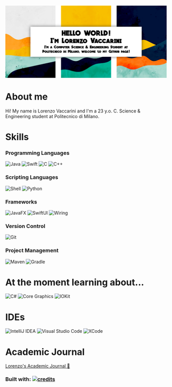 <center>

![introImage](https://raw.githubusercontent.com/Vaccarini-Lorenzo/Vaccarini-Lorenzo/master/material/IntroImage.png)

</center>


# **About me**
Hi! My name is Lorenzo Vaccarini and I'm a 23 y.o. C. Science & Engineering student at Politecnico di Milano. <br />



# **Skills**

### Programming Languages

![Java](https://img.shields.io/badge/Java-purple?logo=OpenJDK&logoColor=white&style=for-the-badge)
![Swift](https://img.shields.io/badge/Swift-black?logo=swift&logoColor=red&style=for-the-badge)
![C](https://img.shields.io/badge/C-41a222?logo=C&logoColor=white&style=for-the-badge)
![C++](https://img.shields.io/badge/C++-1340bb?logo=Cplusplus&logoColor=white&style=for-the-badge)




### Scripting Languages

![Shell](https://img.shields.io/badge/Shell-gray?logo=GNU%20Bash&logoColor=white&style=for-the-badge)
![Python](https://img.shields.io/badge/python-blue?logo=python&logoColor=ffdd65&style=for-the-badge&logoWidth=)

### Frameworks

![JavaFX](https://img.shields.io/badge/JavaFX-a000c5?logo=data%3Aimage%2Fpng%3Bbase64%2CiVBORw0KGgoAAAANSUhEUgAAACwAAAAfCAYAAACcai8CAAAH4ElEQVR42s1YBXQaSxT97u7u7u7ux75gdfc2qXtjOMRdfoDdhUWTYHGDaC2eeiPVeFK3KP8xy5bGSf%2F5wjn3rM7M3Tdv7n3DNZ7%2B9jWdvCmnsu5Rrb3iTXVB1bukvfJddLRVvqe2Vb5L5legI2DQUWWr%2FICwl8N1xbvQ9p3M0qpbr%2Fknf4bimnt5yozVXuGa%2FDlSYv90MXF0hkR5fKaEaJoJR0DTDAA60tfoGX1UNc%2BQwn2xsmlRMNkQrct47R8jG2uyvbYqSr%2BNzZU7WDyFg8HDHEye3MHkDwaLNzoYfAW0AfAxxwwx1hRjKnj0HyFbdvz07cvC1PuYPNzB5soAQA4II9KIqOIyGKMDkaU%2FdlGYpqzi2Lkb%2FxHC%2FgpLHJsncw2GuwYGoihy2BAoRgf6SPhgOK6M0eP%2FCNmCfS33zJFgFxFJBDkizebjjulC%2FNQcqbJ1TiBCixNznec0pO7zuQhE6xzAwiBVc4DCsugfISwlM35jodx05R8QniLABtbGJiUEazJfjDXbnkiwFjwhSy9%2B3Al5Ronz3HkPUPhEYlrRZcgz4VlW6RNY5tbHjYUV%2F4xC%2BMpNYTRR6og5FoeQB6JT8l%2B65v%2F2O366%2B7o1cfr9FFF60eCO1dEG%2BcH28%2BMuGEVa4at8PNWHS1h9ecp0fwGR4c9VWv3DDVk%2FejK%2BPKP4JQGR6sdTpfrzlKl%2BAhzOiXQ%2FLhzxVPtvwxpkVtc%2FOluMD1xJmA3wkZkWeDJgvLX44SURZIW7PY4UYo4Ubw3VZv0yWrv9bWevleqzv10QRNQxXfLJcPXB4csc4APbdPk7HxvWMDwl9wcOauAmPFWI9wnI9K89naWwpLwfwShOMXgESic2l1q8S8PUJVj29rtHahNltL%2B9IFS1l8VHRN3qw8UcS8LUlZHJee%2BOnL%2BYdS2TqxhEeJaE6IhMsT3tKeGiPYevWx%2BfHMYRYH0gaTAoFTGOQNHvR1jFubsarr%2Fy%2FRiz7SX4mDqQUUo2ASgV4XpxGFkXacp%2FddTBVkRqVbQ60FgSqq4t3Hv8lomsBWXu9vu9IrWZDDQ4DqAiNkOEnxepMn6i3wvVZ7%2B9JJQsRyaECMPRpe%2BLgjUHos2Fb49e4LSdvWFhsHoHa0hKzA3WtC4IIRULglXy%2BSGkfGEwIETtRrD73uoovUSdV36ns78QQ%2FbnsyTyi05b%2FgNArQfM4R2pKSk%2F1HZLclHto96R2mIWf7D5OFNpQRDZGKTJ%2BWl387lrx4jKtkdnS5VNzCGE6QWAjny33I0ESAMHD7cItx48dh3SdH3e%2BklcmSsv5UAYADYvIjOiV0UZaljO9HPXGyi6cyXKs3Em%2B5fjTmOgLvvzaSKsG6ZwGDGGh2ACpogUlwJU6az8PUeuq25ouh4MJ8NJZujMUYHB6ciia6dDxlsK3vYo7%2BCr13P4NEmqZqCj7TkwFMlF4bqaMKMdlZJ6W9nzYNNNjNH7QtY%2FW6JsEygzZnpEtrHj%2FHUbEowZdJFDrWzcMUmgcEDUB6aJCIcnmCoiBqDecEwTKgc2JRqT3cWUecFUkaJnKFE6sjNEinMiMp1jq6y73rNCvaj6vnmQ6FemAVuAO9bGp5AhhvzvQvS5HiEYxB%2Fe%2Fz4U2sSbbZ9edrCs0qeWRuiqh0cXhzpZeVakSpuaUb7XI7K0vLw8XUKcAcJ0GkC0VJfAMGb%2BXbs%2F0Hzi%2Bg3xKeFQQI0QYTm4INmmyCl%2FfkKdglf%2FcTl%2F%2BZTQg2Ic0RdW%2Fa0tTfPZ7mvB1rUcepENylsMQEna2rhku2X7nts96vTw6b5r18Wl%2BDC5bpFnAxaHaUrrOi%2FddLVktbay23z%2BNIdQuxKMVpFBoPV5sgDr9%2FkzySuzbPcN43Zs3996q3eEVs%2B6YppYUKyviNLLrpZsWtn%2Bm3zllo1TBE5SlEwCUEAmC7HuOUGqzj%2F4hLtAAswPwg9LtZmfjNt5lKnw2aXh2jomH1VWlJBDtAPwtOVXQ9ZYWnO9j8zInSbCL%2FyBCEE94ZJJSI3%2BzYmmwHhr4XegGr1ONXKaB11DgJ0XZpftHzvKQlXmN7MkSmQYtElMgpIuxmT7aqJk82obb4D1sHGaELtA7wfpLRZIZN%2BmRHMClrX9rgPt564NUBhDOHzqGUUcvTMQSGZ6jTnIFpllMYeukFzH2VK8L6%2B24f6JEvbBzLNgO3%2BGLg9p253Ex%2FuhzjCq8sruod9NKq66e0kIWclALujeLMwLVHYlWkveGnWQ1VHJ2KDFAKmxOi6laqJko832mdPFih7qo2UuQA4D%2Bc0ykyy3ct%2Ftw%2BU0%2F%2BsFQaqTtHXTsro8XFNsLq29d8SBloVryoaWlH5yS6CnRJ3TKybTWUD2Em3NtGSx%2BYqBdfFJOo1tx10jtd2%2B7%2Fj1%2FnLrkkkCvI%2BqR1ChhdJnfawhKmfngcFmUn2049Z5waozrCFiDoUQ0xOyDe1nrpVq0n6A7XwXzAxttYgsByK8MkpbYNy26%2B6x%2BlDlV98LilTIdOYzgOUiPVOiPBluyBu8jnLLdj27JFBWPU%2BC1cyT4AiLg4gava38GU8I67KKHlkXoTTOkRI1CyRKaE%2B4%2BpHXrIvWmomcnXd79reY%2FaVlwUTxXDGB%2BpgjBT5ieY1vLKkx5pbcNrjw6Tx7Q13XpRvruroR6jsm9ndSQ1fPDXUdl26s7%2BxGoPo6f2ND28nrJtJPfYeTR7ebB%2FRzqPPcoJT4C9PUGz2WKjCSAAAAAElFTkSuQmCC&style=for-the-badge)
![SwiftUI](https://img.shields.io/badge/SwiftUI-black?logo=Swift&logoColor=white&style=for-the-badge)
![Wiring](https://img.shields.io/badge/Wiring-red?logo=data%3Aimage%2Fpng%3Bbase64%2CiVBORw0KGgoAAAANSUhEUgAAACEAAAAdCAYAAAAkXAW5AAAF60lEQVR42tWWA5Bka7aF873A2LZt2%2FZc27Ztq%2Frabdu2baPQLFfq8P%2B31tw67e5sD1cgtWLHt3ky91%2BjdFrv5ShtgC8XgJZt4GArtLQVvGpsPncQJYuG1btSE5KgEUnNHJTuPO6vlXyF67%2F3JV%2B3GFKsh5UbYNEWUPtrYROKD%2F%2FluMwUFTfDUYTUPCBNEAugIig1vcZ2xaffXjHwg3%2F6m6RtUOehPoVv3oDowZOOq%2BSNX7nsFtIIsRpMPcAMcw6JEVpv%2F9lPc8HVX3yvpBESEEQikBDUDGaMZNMyBBd9%2BP8rBp749ERhghhBlODatqD42PGnVfK6RSPqjQmkHiZlRCYgCkGlRmwPduWn3uRmDVjn5o2qd62bQebB7RDtgWsWoVLQctXxp6XN1RBph1Cw7YB4fH%2BI%2BPaffNUFLVBSqEYgEcTVc%2BHm9V%2BfDHqox37Bo5kDa8gYBIOZh1s%2FryJEtHxkIREHEwaZgI0PCJEMfrgnZ7A%2Ba7EPtqJ09Xc%2BmTuQ4rnDtqomIANUCW7llGRfT%2FGWH36d0jKcRBBiOCOwVq5E4dbvfT3dtATKBK8ezCmCwff3zh1M8aIRTWQEZQOLoH369%2FWEAx%2FuI6ZQcxD2cEpg8RUhol53vURJAUwM0QBUrEfpph9%2B5ZAQbH47hDKSOf037DdkhY1ZlRIVFLfMBSch6AAz4erXwmmIxBjCCdz0rguzHw4OMbKZzUFVQcZwU3ou2ivoCxdf5diDJIYkAZrHP79Q0gC%2BQjuSO371be8FqilEFRwGKN3%2Fu98eEiJZPKpFzWcT70GIR3ecsddR2zQvC%2Bg5Bm1YgHyXuzsRxdnqbV%2FR407d1Yopr8yNjEGSQoXglo5pzR2OwlXTzZSgoKwdxSGPDt35W%2Bnhvx7HGsOMId6jPLzD6HKXmzowp0iN4Zu3ofzI33YdK0T1YONsthxHiKrOOu%2FwIFbPAJShYEg7RP97e%2B78rW1ap5WmIUwIXGxC4dETTiv1uKeTUAjfDtHSgMJjJ56ZVaHqxFNMEjgTqDf4besQXva19xw%2BxPYDlJWw3P36qmxWLv7c6yksgDWGGiEd%2FcL4bF373N%2BTOc2q41sb0PrIqednbVs4dCszg0jhiBANe3J47nAVrpkJiAerQtkjfOWim7JW9Huwj0gKYYOkbShf%2F42PZxADHuqfqmw%2FQq2b0frYKRcWr%2F7iByguQtghFYXLN6J880%2B%2FftgQcfV8qGo2D8QJgifPuaR8z29%2B7lpqkSrDEyFa0Ldupz8YVjXcZ8CEtLUarY%2BedlHU%2B%2FbnSASJpWAmRDMG1eaORHHNQpgaONvrCIVHTj4rHfviRBZCAg%2BNPcK7fvPjXf7Rz4wlNZASfONmND9w6vmubn5WMVMClzYjuC97vB%2B%2BouoFMBWwCtSXkK86%2FZK0blnWHrIIUUMt9lrpcS9MIlWkRnCb69BYdeFtKRUhZFBOUZ7bp658wYf%2B74grATOIKCioR2v%2FR4eTDzIwkRRtva9%2Fca%2B7MfHVGaQCUodw03I0jXplSWoOIgT1Acq3%2F%2FQ7uSOV27wcMEBUELVsRnnDUohGYE3hgibs55%2FWcwmbQNQjaVuJcvUSsHqYpIhXT5Pc0chvXZlBmCokTUBJnAEJE8LhHUbs5581aL0YZ%2B1KJITnCMYepCnCx04%2B9agg6DUIVUAzEECzIQWICogu%2B9Tr96vE%2FKGbBAxBAm8KFgGrQ9RQg8xw9BAGMwCG7NXEI149IankTxcO2ypgqCUQJSA1lOARDH956lFDaP1aqCpMOXtVU0hLHcLHTq3833HJqCYx3v6AMoISoegKSK78zgeOGsIaq0Hs4TQBiUfKCdJRL0044CAvnVAkZXhxaH8VDhHPG9GQOxZp0zok7BAYQXyMpNiA8h0%2F%2B%2B6B%2FOnKCWGkHkyEWFMQRQjv%2BvOvjwnCtqzLbr60B7UCSsuGFg7m9yvHl0RSmHcgVriNq5A7VgW97uucjnhiUDqyw1A3%2BJVx0b2%2F%2F%2FnB%2FOGLV90Zj3x2TGHcM9P9oCf7lx84%2Frjc%2F6r%2BAbAVjFHELayDAAAAAElFTkSuQmCC&style=for-the-badge)

### Version Control

![Git](https://img.shields.io/badge/GIT-white?logo=Git&logoColor=red&style=for-the-badge)

### Project Management

![Maven](https://img.shields.io/badge/Maven-white?logo=Apache%20Maven&logoColor=aa2a44&style=for-the-badge)
![Gradle](https://img.shields.io/badge/Gradle-9ac550?logo=Gradle&logoColor=092a32&style=for-the-badge)

# **At the moment learning about...**

![C#](https://img.shields.io/badge/C%23-darkgreen?logo=C%20Sharp&logoColor=white&style=for-the-badge)
![Core Graphics](https://img.shields.io/badge/Core%20Graphics-black?logo=Apple&logoColor=white&style=for-the-badge)
![IOKit](https://img.shields.io/badge/IOKit-black?logo=Apple&logoColor=white&style=for-the-badge)


# **IDEs**

![IntelliJ IDEA](https://img.shields.io/badge/IntelliJIDEA-ff0047.svg?style=for-the-badge&logo=intellij-idea&logoColor=white)
![Visual Studio Code](https://img.shields.io/badge/Visual%20Studio%20Code-6eb1fa.svg?style=for-the-badge&logo=visual-studio-code&logoColor=white)
![XCode](https://img.shields.io/badge/XCode-0079ff.svg?style=for-the-badge&logo=xcode&logoColor=white)

# **Academic Journal**

[Lorenzo's Academic Journal 📕](https://github.com/Vaccarini-Lorenzo/Academic-Journal)

### Built with: [![credits](http://img.shields.io/badge/Academic%20Journal-Builder-purple?labelColor=orange&style=for-the-badge)](https://github.com/Vaccarini-Lorenzo/Academic-Journal-Builder)

